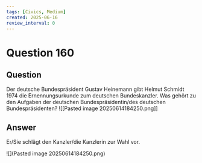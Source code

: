 ```yaml
---
tags: [Civics, Medium]
created: 2025-06-16
review_interval: 0
---
```


# Question 160

## Question

Der deutsche Bundespräsident Gustav Heinemann gibt Helmut Schmidt 1974 die Ernennungsurkunde zum deutschen Bundeskanzler. Was gehört zu den Aufgaben der deutschen Bundespräsidentin/des deutschen Bundespräsidenten?
![[Pasted image 20250614184250.png]]

## Answer

Er/Sie schlägt den Kanzler/die Kanzlerin zur Wahl vor.

![](Pasted image 20250614184250.png)
